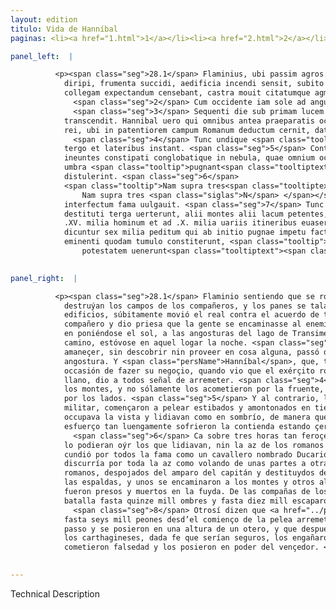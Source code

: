 ```yaml
---
layout: edition
titulo: Vida de Hanníbal
paginas: <li><a href="1.html">1</a></li><li><a href="2.html">2</a></li><li><a href="3.html">3</a></li><li><a href="4.html">4</a></li><li><a href="5.html">5</a></li><li><a href="6.html">6</a></li><li><a href="7.html">7</a></li><li><a href="8.html">8</a></li><li><a href="9.html">9</a></li><li><a href="10.html">10</a></li><li><a href="11.html">11</a></li><li><a href="12.html">12</a></li><li><a href="13.html">13</a></li><li><a href="14.html">14</a></li><li><a href="15.html">15</a></li><li><a href="16.html">16</a></li><li><a href="17.html">17</a></li><li><a href="18.html">18</a></li><li><a href="19.html">19</a></li><li><a href="20.html">20</a></li><li><a href="21.html">21</a></li><li><a href="22.html">22</a></li><li><a href="23.html">23</a></li><li><a href="24.html">24</a></li><li><a href="25.html">25</a></li><li><a href="26.html">26</a></li><li><a href="27.html">27</a></li><li><a href="28.html">28</a></li><li><a href="29.html">29</a></li><li><a href="30.html">30</a></li><li><a href="31.html">31</a></li><li><a href="32.html">32</a></li><li><a href="33.html">33</a></li><li><a href="34.html">34</a></li><li><a href="35.html">35</a></li><li><a href="36.html">36</a></li><li><a href="37.html">37</a></li><li><a href="38.html">38</a></li><li><a href="39.html">39</a></li><li><a href="40.html">40</a></li><li><a href="41.html">41</a></li><li><a href="42.html">42</a></li><li><a href="43.html">43</a></li><li><a href="44.html">44</a></li><li><a href="45.html">45</a></li><li><a href="46.html">46</a></li><li><a href="47.html">47</a></li><li><a href="48.html">48</a></li><li><a href="49.html">49</a></li><li><a href="50.html">50</a></li><li><a href="51.html">51</a></li><li><a href="52.html">52</a></li><li><a href="53.html">53</a></li><li><a href="54.html">54</a></li><li><a href="55.html">55</a></li><li><a href="56.html">56</a></li><li><a href="57.html">57</a></li><li><a href="58.html">58</a></li><li><a href="59.html">59</a></li><li><a href="60.html">60</a></li><li><a href="61.html">61</a></li><li><a href="62.html">62</a></li><li><a href="63.html">63</a></li><li><a href="64.html">64</a></li><li><a href="65.html">65</a></li><li><a href="66.html">66</a></li><li><a href="67.html">67</a></li><li><a href="68.html">68</a></li><li><a href="69.html">69</a></li><li><a href="70.html">70</a></li><li><a href="71.html">71</a></li><li><a href="72.html">72</a></li><li><a href="73.html">73</a></li><li><a href="74.html">74</a></li><li><a href="75.html">75</a></li><li><a href="76.html">76</a></li><li><a href="77.html">77</a></li><li><a href="78.html">78</a></li><li><a href="79.html">79</a></li><li><a href="80.html">80</a></li><li><a href="81.html">81</a></li><li><a href="82.html">82</a></li><li><a href="83.html">83</a></li><li><a href="84.html">84</a></li><li><a href="85.html">85</a></li><li><a href="86.html">86</a></li><li><a href="87.html">87</a></li><li><a href="88.html">88</a></li><li><a href="89.html">89</a></li><li><a href="90.html">90</a></li><li><a href="91.html">91</a></li><li><a href="92.html">92</a></li><li><a href="93.html">93</a></li><li><a href="94.html">94</a></li><li><a href="95.html">95</a></li><li><a href="96.html">96</a></li>

panel_left:  |

          <p><span class="seg">28.1</span> Flaminius, ubi passim agros sociorum
            diripi, frumenta succidi, aedificia incendi sensit, subito contra omnium sententiam qui
            collegam expectandum censebant, castra mouit citatumque agmen ad hostem duxit.
              <span class="seg">2</span> Cum occidente iam sole ad angustias <span class="tooltip">Transimeni<span class="tooltiptext">Thransumeni <span class="siglas">·</span> Transmeni <span class="siglas">G r s</span> </span></span> lacus peruenisset, eo in loco constitit continenti itinere defessus miles.
              <span class="seg">3</span> Sequenti die sub primam lucem nulla re antea explorata saltum
            transcendit. Hannibal uero qui omnibus antea praeparatis occasionem expectabat gerendae
            rei, ubi in patentiorem campum Romanum deductum cernit, dat omnibus inuadendi signum.
              <span class="seg">4</span> Tunc undique <span class="tooltip">surgentes<span class="tooltiptext">insurgentes <span class="siglas">F W</span> </span></span> Poeni hostem lacu et montibus clausum adoriuntur, nec solum a fronte, sed etiam a
            tergo et lateribus instant. <span class="seg">5</span> Contra Romani nullo ordine militari praelium
            ineuntes constipati conglobatique in nebula, quae omnium oculos occupauerat, ueluti in
            umbra <span class="tooltip">pugnant<span class="tooltiptext">pugnauit <span class="siglas">R</span> </span></span>, ut mirandum <span class="tooltip">fuerit<span class="tooltiptext">fuerat <span class="siglas">G s</span> </span></span>, cum ab omni parte circumsepti tenerentur, quibus rebus fraeti, tandiu pugnam
            distulerint. <span class="seg">6</span>
            <span class="tooltip">Nam supra tres<span class="tooltiptext"><span class="corr">Nam circa tres supra tres</span> 
                Nam supra tres <span class="siglas">N</span> </span></span> horas ita acriter certatum constat, ut <span class="tooltip">neque<span class="tooltiptext">nec <span class="siglas">M F N P R S W</span> </span></span> maximus terremotus eo tempore <span class="tooltip">a pugnantibus<span class="tooltiptext">oppugnantibus <span class="siglas">R U</span> </span></span> auditus sit, nec prius Romana <span class="tooltip">inclinata acies<span class="tooltiptext">acies inclinata <span class="siglas">G s</span> </span></span>, quam manu equitis cui Ducario nomen erat, consulem tota acie uolitantem
            interfectum fama uulgauit. <span class="seg">7</span> Tunc Romani spoliati praesidio ducis ac omni spe
            destituti terga uerterunt, alii montes alii lacum petentes, quorum multi in <span class="tooltip">fuga<span class="tooltiptext">fugam <span class="siglas">F</span> </span></span> sunt comprehensi atque interfecti. Cecidere in ea pugna ex copiis Romanorum ad
            .XV. milia hominum et ad .X. milia uariis itineribus euasere. <span class="seg">8</span> Fuisse etiam
            dicuntur sex milia peditum qui ab initio pugnae impetu facto saltum superarunt et in
            eminenti quodam tumulo constiterunt, <span class="tooltip">postea uero finito praelio accaepta a Poenis fide proditi fraudatique in uictoris
                potestatem uenerunt<span class="tooltiptext"><span class="om"><i>om. </i></span> <span class="siglas">P</span> </span></span>.</p>
        

panel_right:  |

          <p><span class="seg">28.1</span> Flaminio sentiendo que se robavan y
            destruýan los campos de los compañeros, y los panes se talavan y se quemavan los
            edificios, súbitamente movió el real contra el acuerdo de todos los que juzgavan <a href="../public/images/1491/170v.png" target="new"><img class="facs" src="../public/images/1491/1491.jpg"/></a>[170v,a] que devía atender al colega o
            compañero y dio priesa que la gente se encaminasse al enemigo. <span class="seg">2</span> Ya llegado,
            en poniéndose el sol, a las angosturas del lago de Transimeno, la gente, cansada del
            camino, estóvose en aquel logar la noche. <span class="seg">3</span> El día seguiente, començando
            amaneçer, sin descobrir nin proveer en cosa alguna, passó de la otra parte de la
            angostura. Y <span class="persName">Hanníbal</span>, que, todas cosas antes aparejadas, atendía
            occasión de fazer su negoçio, quando vio que el exérçito romano estava en el campo
            llano, dio a todos señal de arremeter. <span class="seg">4</span> Entonçe los carthagineses de todas partes dieron en los enemigos çercados del lago y de
            los montes, y no sólamente los acometieron por la fruente, mas aun por las espaldas y
            por los lados. <span class="seg">5</span> Y al contrario, los romanos, sin guardar orden alguno
            militar, començaron a pelear estibados y amontonados en tiempo que la niebla les
            occupava la vista y lidiavan como en sombrío, de manera que fue maravilla con qué
            esfuerço tan luengamente sofrieron la contienda estando çercados de todas partes.
              <span class="seg">6</span> Ca sobre tres horas tan feroçemente pelearon, que muy grand terremoto non
            lo podieran oýr los que lidiavan, nin la az de los romanos fue primero desbaratada, que
            cundió por todos la fama como un cavallero nombrado Ducario avía muerto al cónsul, que
            discurría por toda la az como volando de unas partes a otras. <span class="seg">7</span> Entonçes los
            romanos, despojados del amparo del capitán y destituydos de toda esperança, bolvieron
            las espaldas, y unos se encaminaron a los montes y otros al lago, de los quales muchos
            fueron presos y muertos en la fuyda. De las compañas de los romanos cayeron en aquella
            batalla fasta quinze mill ombres y fasta diez mill escaparon dende por diversos caminos.
              <span class="seg">8</span> Otrosí dizen que <a href="../public/images/1491/170v.png" target="new"><img class="facs" src="../public/images/1491/1491.jpg"/></a>[170v,b]
            fasta seys mill peones desd’el comienço de la pelea arremetieron a la estrechura del
            passo y se posieron en una altura de un otero, y que después, ya feneçida la batalla,
            los carthagineses, dada fe que serían seguros, los engañaron y
            cometieron falsedad y los posieron en poder del vençedor. </p>
        

---
```


Technical Description 